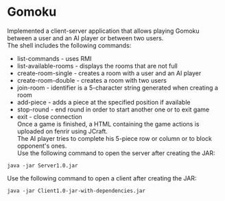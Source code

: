 # Gomoku
Implemented a client-server application that allows playing Gomoku between a user and an AI player or between two users.  
The shell includes the following commands:  
 - list-commands - uses RMI  
 - list-available-rooms - displays the rooms that are not full  
 - create-room-single - creates a room with a user and an AI player  
 - create-room-double - creates a room with two users  
 - join-room <identifier> - identifier is a 5-character string generated when creating a room  
 - add-piece <row> <position> - adds a piece at the specified position if available  
 - stop-round - end round in order to start another one or to exit game  
 - exit - close connection  
Once a game is finished, a HTML containing the game actions is uploaded on fenrir using JCraft.  
The AI player tries to complete his 5-piece row or column or to block opponent's ones.  
Use the following command to open the server after creating the JAR:  
```
java -jar Server1.0.jar
```
Use the following command to open a client after creating the JAR:  
```
java -jar Client1.0-jar-with-dependencies.jar
```
